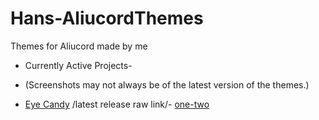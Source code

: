 # Hans-AliucordThemes
Themes for Aliucord made by me
* Currently Active Projects- 
* (Screenshots may not always be of the latest version of the themes.)

* [Eye Candy](https://media.discordapp.net/attachments/872196085916008460/872552364094132224/Screenshot_2021-08-04-01-08-11-094_com.aliucord-01.jpeg) /latest release raw link/- [one-two](https://raw.githubusercontent.com/ItsHanibee/Hans-AliucordThemes/main/(Eye%20Candy)%20release%20one-two.json)
